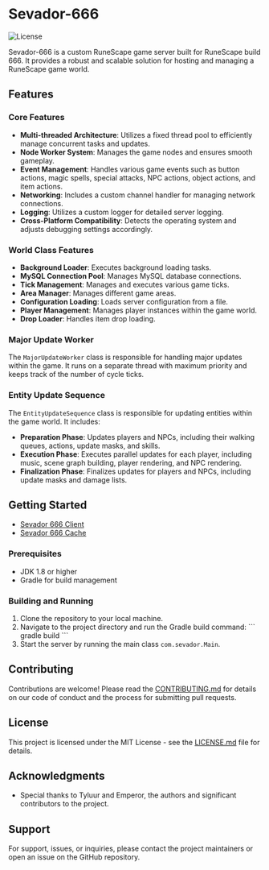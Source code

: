 # Sevador-666

![License](https://img.shields.io/badge/license-MIT-blue.svg)

Sevador-666 is a custom RuneScape game server built for RuneScape build 666. It provides a robust and scalable solution for hosting and managing a RuneScape game world.

## Features

### Core Features

- **Multi-threaded Architecture**: Utilizes a fixed thread pool to efficiently manage concurrent tasks and updates.
- **Node Worker System**: Manages the game nodes and ensures smooth gameplay.
- **Event Management**: Handles various game events such as button actions, magic spells, special attacks, NPC actions, object actions, and item actions.
- **Networking**: Includes a custom channel handler for managing network connections.
- **Logging**: Utilizes a custom logger for detailed server logging.
- **Cross-Platform Compatibility**: Detects the operating system and adjusts debugging settings accordingly.

### World Class Features

- **Background Loader**: Executes background loading tasks.
- **MySQL Connection Pool**: Manages MySQL database connections.
- **Tick Management**: Manages and executes various game ticks.
- **Area Manager**: Manages different game areas.
- **Configuration Loading**: Loads server configuration from a file.
- **Player Management**: Manages player instances within the game world.
- **Drop Loader**: Handles item drop loading.

### Major Update Worker

The `MajorUpdateWorker` class is responsible for handling major updates within the game. It runs on a separate thread with maximum priority and keeps track of the number of cycle ticks.

### Entity Update Sequence

The `EntityUpdateSequence` class is responsible for updating entities within the game world. It includes:

- **Preparation Phase**: Updates players and NPCs, including their walking queues, actions, update masks, and skills.
- **Execution Phase**: Executes parallel updates for each player, including music, scene graph building, player rendering, and NPC rendering.
- **Finalization Phase**: Finalizes updates for players and NPCs, including update masks and damage lists.

## Getting Started

- [Sevador 666 Client](https://mega.nz/file/kYRxBTYL#QGYzufwAUf_XPz_DkqFwJVlZRIsV8Mz7Irz4yK5KPF4)
- [Sevador 666 Cache](https://mega.nz/file/JEQwiZ5S#yMzxclwP_JybVfFIPaNEKNeAs0dbRX_P4mb3URaF5q8)

### Prerequisites

- JDK 1.8 or higher
- Gradle for build management

### Building and Running

1. Clone the repository to your local machine.
2. Navigate to the project directory and run the Gradle build command:
   \`\`\`
   gradle build
   \`\`\`
3. Start the server by running the main class `com.sevador.Main`.

## Contributing

Contributions are welcome! Please read the [CONTRIBUTING.md](CONTRIBUTING.md) for details on our code of conduct and the process for submitting pull requests.

## License

This project is licensed under the MIT License - see the [LICENSE.md](LICENSE.md) file for details.

## Acknowledgments

- Special thanks to Tyluur and Emperor, the authors and significant contributors to the project.

## Support

For support, issues, or inquiries, please contact the project maintainers or open an issue on the GitHub repository.
